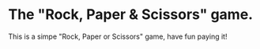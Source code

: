 # The "Rock, Paper & Scissors" game.

This is a simpe "Rock, Paper or Scissors" game, have fun paying it!
